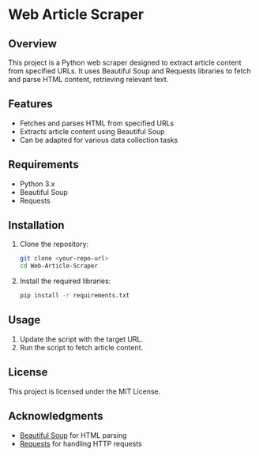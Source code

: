 # Web Article Scraper

## Overview
This project is a Python web scraper designed to extract article content from specified URLs. It uses Beautiful Soup and Requests libraries to fetch and parse HTML content, retrieving relevant text.

## Features
- Fetches and parses HTML from specified URLs
- Extracts article content using Beautiful Soup
- Can be adapted for various data collection tasks

## Requirements
- Python 3.x
- Beautiful Soup
- Requests

## Installation
1. Clone the repository:
   ```bash
   git clone <your-repo-url>
   cd Web-Article-Scraper

2. Install the required libraries:
   ```bash
   pip install -r requirements.txt

## Usage

1. Update the script with the target URL.
2. Run the script to fetch article content.

## License

This project is licensed under the MIT License.

## Acknowledgments

- [Beautiful Soup](https://pypi.org/project/beautifulsoup4/) for HTML parsing
- [Requests](https://pypi.org/project/requests/) for handling HTTP requests
